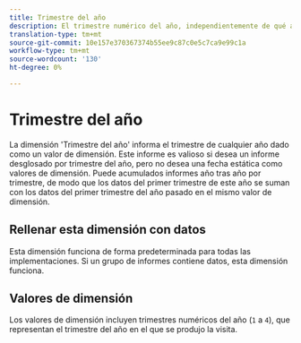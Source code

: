 ```yaml
---
title: Trimestre del año
description: El trimestre numérico del año, independientemente de qué año.
translation-type: tm+mt
source-git-commit: 10e157e370367374b55ee9c87c0e5c7ca9e99c1a
workflow-type: tm+mt
source-wordcount: '130'
ht-degree: 0%

---
```



# Trimestre del año

La dimensión &#39;Trimestre del año&#39; informa el trimestre de cualquier año dado como un valor de dimensión. Este informe es valioso si desea un informe desglosado por trimestre del año, pero no desea una fecha estática como valores de dimensión. Puede acumulados informes año tras año por trimestre, de modo que los datos del primer trimestre de este año se suman con los datos del primer trimestre del año pasado en el mismo valor de dimensión.

## Rellenar esta dimensión con datos

Esta dimensión funciona de forma predeterminada para todas las implementaciones. Si un grupo de informes contiene datos, esta dimensión funciona.

## Valores de dimensión

Los valores de dimensión incluyen trimestres numéricos del año (`1` a `4`), que representan el trimestre del año en el que se produjo la visita.
